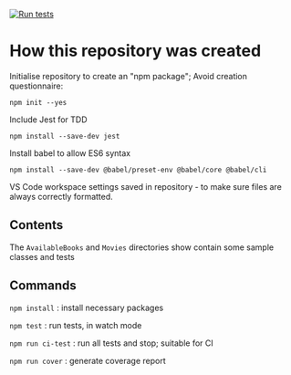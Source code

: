[![Run tests](https://github.com/shiraze/JS-challenges/actions/workflows/node.js.yaml/badge.svg)](https://github.com/shiraze/JS-challenges/actions/workflows/node.js.yaml)

# How this repository was created

Initialise repository to create an "npm package"; Avoid creation questionnaire:

```
npm init --yes
```

Include Jest for TDD

```
npm install --save-dev jest
```

Install babel to allow ES6 syntax

```
npm install --save-dev @babel/preset-env @babel/core @babel/cli
```

VS Code workspace settings saved in repository - to make sure files are always correctly formatted.

## Contents

The `AvailableBooks` and `Movies` directories show contain some sample classes and tests

## Commands

`npm install` : install necessary packages

`npm test` : run tests, in watch mode

`npm run ci-test` : run all tests and stop; suitable for CI

`npm run cover` : generate coverage report
